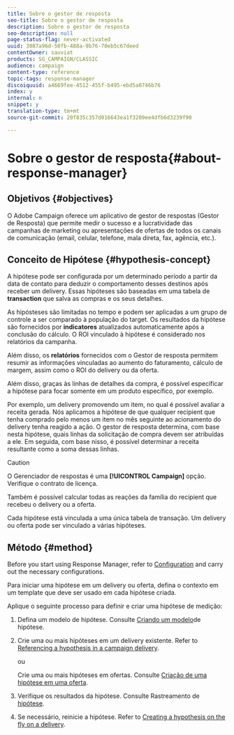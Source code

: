 ```yaml
---
title: Sobre o gestor de resposta
seo-title: Sobre o gestor de resposta
description: Sobre o gestor de resposta
seo-description: null
page-status-flag: never-activated
uuid: 3087a96d-50fb-488a-9b76-70eb5c67deed
contentOwner: sauviat
products: SG_CAMPAIGN/CLASSIC
audience: campaign
content-type: reference
topic-tags: response-manager
discoiquuid: a4669fee-4512-455f-b495-ebd5a0746b76
index: y
internal: n
snippet: y
translation-type: tm+mt
source-git-commit: 20f835c357d016643ea1f3209ee4dfb6d3239f90

---
```



# Sobre o gestor de resposta{#about-response-manager}

## Objetivos {#objectives}

O Adobe Campaign oferece um aplicativo de gestor de respostas (Gestor de Resposta)
				que permite medir o sucesso e a lucratividade das campanhas de marketing ou apresentações de 
				ofertas de todos os canais de comunicação (email, celular, telefone, mala direta,
				 fax, agência, etc.).

## Conceito de Hipótese {#hypothesis-concept}

A hipótese pode ser configurada por um determinado período a partir da data de contato para deduzir o comportamento desses destinos após receber um delivery. Essas hipóteses são baseadas em uma tabela de **transaction** que salva as compras e os seus detalhes.

As hipósteses são limitadas no tempo e podem ser aplicadas a um grupo de controle a ser comparado à população do target. Os resultados da hipótese são fornecidos por **indicatores** atualizados automaticamente após a conclusão do cálculo. O ROI vinculado à hipótese é considerado nos relatórios da campanha.

Além disso, os **relatórios** fornecidos com o Gestor de resposta permitem resumir as informações vinculadas ao aumento do faturamento, cálculo de margem, assim como o ROI do delivery ou da oferta.

Além disso, graças às linhas de detalhes da compra, é possível especificar a hipótese para focar somente em um produto específico, por exemplo.

Por exemplo, um delivery promovendo um item, no qual é possível avaliar a receita gerada. Nós aplicamos a hipótese de que qualquer recipient que tenha comprado pelo menos um item no mês seguinte ao acionamento do delivery tenha reagido a ação. O gestor de resposta determina, com base nesta hipótese, quais linhas da solicitação de compra devem ser atribuídas a ele. Em seguida, com base nisso, é possível determinar a receita resultante como a soma dessas linhas.

>[!CAUTION]
>
>O Gerenciador de respostas é uma **[!UICONTROL Campaign]** opção. Verifique o contrato de licença.

Também é possível calcular todas as reações da família do recipient que recebeu o delivery ou a oferta.

Cada hipótese está vinculada a uma única tabela de transação. Um delivery ou oferta pode ser vinculado a várias hipóteses.

## Método {#method}

Before you start using Response Manager, refer to [Configuration](../../campaign/using/configuration.md) and carry out the necessary configurations.

Para iniciar uma hipótese em um delivery ou oferta, defina o contexto em um template que deve ser usado em cada hipótese criada.

Aplique o seguinte processo para definir e criar uma hipótese de medição:

1. Defina um modelo de hipótese. Consulte [Criando um modelo](../../campaign/using/hypothesis-templates.md#creating-a-hypothesis-model)de hipótese.
1. Crie uma ou mais hipóteses em um delivery existente. Refer to [Referencing a hypothesis in a campaign delivery](../../campaign/using/creating-hypotheses.md#referencing-a-hypothesis-in-a-campaign-delivery).

   ou

   Crie uma ou mais hipóteses em ofertas. Consulte [Criação de uma hipótese em uma oferta](../../campaign/using/creating-hypotheses.md#creating-a-hypothesis-on-an-offer).

1. Verifique os resultados da hipótese. Consulte Rastreamento de [hipótese](../../campaign/using/hypothesis-tracking.md).
1. Se necessário, reinicie a hipótese. Refer to [Creating a hypothesis on the fly on a delivery](../../campaign/using/creating-hypotheses.md#creating-a-hypothesis-on-the-fly-on-a-delivery).

